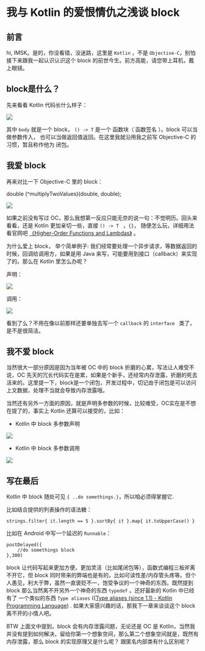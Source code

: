 # 我与 Kotlin 的爱恨情仇之浅谈 block

## 前言

hi, IMSK。是的，你没看错，没迷路，这里是 `Kotlin`  ，不是 `Objective-C`，别怕接下来跟我一起认识认识这个 block 的前世今生。前方高能，请您带上耳机，戴上眼镜。

## block是什么？

先来看看 Kotlin 代码长什么样子：
     
 ![](http://upload-images.jianshu.io/upload_images/2874486-92b0b5724169c608.png?imageMogr2/auto-orient/strip%7CimageView2/2/w/1240)

其中 `body` 就是一个 block， `() -> T` 是一个 函数块（ 函数签名 ）。block 可以当做参数传入， 也可以当做返回值返回。在这里我就沿用我之前写 Objective-C 的习惯，暂且称作他为 闭包。

## 我爱 block

再来对比一下 Objective-C 里的 block：

double (^multiplyTwoValues)(double, double);

![](http://upload-images.jianshu.io/upload_images/2874486-9893735489e0c33f.png?imageMogr2/auto-orient/strip%7CimageView2/2/w/1240)


如果之前没有写过 OC，那么我想第一反应只能无奈的说一句：不觉明历。回头来看看，还是 Kotlin 更加亲切一些，直接  `() -> T ` ，`{}`， 随便怎么玩，详细用法看官网吧
[《Higher-Order Functions and Lambdas》](https://kotlinlang.org/docs/reference/lambdas.html) 。

 为什么爱上 block， 举个简单例子: 我们经常要处理一个异步请求，等数据返回的时候，回调给调用方，如果是用 Java 来写，可能要用到接口（callback）来实现了的。那么在 Kotlin 里怎么办呢？

 声明：

![](http://upload-images.jianshu.io/upload_images/2874486-e2d2fbc43ee9ba8a.png?imageMogr2/auto-orient/strip%7CimageView2/2/w/1240)


调用：

![](http://upload-images.jianshu.io/upload_images/2874486-ca3216bbf543510f.png?imageMogr2/auto-orient/strip%7CimageView2/2/w/1240)


看到了么？不用在像以前那样还要单独去写一个 `callback`  的 `interface ` 类了，是不是很简洁。

## 我不爱 block

 当然很大一部分原因是因为当年被 OC 中的 block 折磨的心累，写法让人难受不说，OC 先天的冗长代码实在是累，如果是个新手，还经常内存泄露，折磨的死去活来的。这里提一下，block是一个闭包，开发过程中，切记由于闭包是可以访问上文数据，处理不当就会导致内存泄露哦。

 当然还有另外一方面的原因，就是声明多参数的时候，比较难受，OC实在是不想在提了的，事实上 Kotlin 还算可以接受的，比如：

* Kotlin 中 block 多参数声明

 ![](http://upload-images.jianshu.io/upload_images/2874486-50b716e7833401b5.png?imageMogr2/auto-orient/strip%7CimageView2/2/w/1240)

* Kotlin 中 block 多参数调用

 ![](http://upload-images.jianshu.io/upload_images/2874486-dd20a3173a6a8837.png?imageMogr2/auto-orient/strip%7CimageView2/2/w/1240)

## 写在最后

Kotlin 中 block 随处可见 `{ ..do somethings.}`，所以咱必须得掌握它.

比如结合提供的列表操作的语法糖：

    strings.filter{ it.length == 5 }.sortBy{ it }.map{ it.toUpperCase() }

比如在 Android 中写一个延迟的 `Runnable`：

    postDelayed({
        //do somethings block
    },300)


 block 让代码写起来更加方便，更加灵活（比如尾闭包等），函数式编程三板斧离不开它，但 block 同时带来的弊端也是有的，比如可读性差/内存管头疼等。但个人愚见，利大于弊，虽然一直褒贬不一，饱受争议的一个神奇的东西。既然提到 block 那么当然离不开另外一个神奇的东西 `typedef` 。还好最新的 Kotlin 中已经有了 一个类似的东西 `Type aliases` (([Type aliases (since 1.1) - Kotlin Programming Language](https://kotlinlang.org/docs/reference/type-aliases.html)) . 如果大家感兴趣的话，那我下一章来谈谈这个 block 离不开的小情人吧。

 BTW  上面文中提到，block 会有内存泄露问题，无论还是 OC 是 Kotlin，当然我并没有提到如何解决，留给你第一个想象空间，那么第二个想象空间就是，既然有内存泄露，那么 block 的实现原理又是什么呢？ 跟匿名内部类有什么区别呢？

